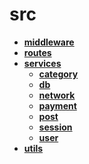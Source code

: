 <!-- generated by markdown-notes-tree -->

# src

<!-- optional markdown-notes-tree directory description starts here -->

<!-- optional markdown-notes-tree directory description ends here -->

- [**middleware**](middleware)
- [**routes**](routes)
- [**services**](services)
    - [**category**](services/category)
    - [**db**](services/db)
    - [**network**](services/network)
    - [**payment**](services/payment)
    - [**post**](services/post)
    - [**session**](services/session)
    - [**user**](services/user)
- [**utils**](utils)
